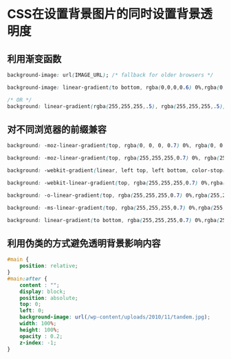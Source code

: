 # CSS在设置背景图片的同时设置背景透明度


## 利用渐变函数

```css
background-image: url(IMAGE_URL); /* fallback for older browsers */

background-image: linear-gradient(to bottom, rgba(0,0,0,0.6) 0%,rgba(0,0,0,0.6) 100%), url(IMAGE_URL);

/* OR */
background: linear-gradient(rgba(255,255,255,.5), rgba(255,255,255,.5)), url("https://i.imgur.com/xnh5x47.jpg");

```

## 对不同浏览器的前缀兼容

```css
background: -moz-linear-gradient(top, rgba(0, 0, 0, 0.7) 0%, rgba(0, 0, 0, 0.7) 100%), url(bg.png) repeat 0 0, url(https://cdn.sstatic.net/stackoverflow/img/apple-touch-icon.png) repeat 0 0;

background: -moz-linear-gradient(top, rgba(255,255,255,0.7) 0%, rgba(255,255,255,0.7) 100%), url(https://cdn.sstatic.net/stackoverflow/img/apple-touch-icon.png) repeat 0 0;

background: -webkit-gradient(linear, left top, left bottom, color-stop(0%,rgba(255,255,255,0.7)), color-stop(100%,rgba(255,255,255,0.7))), url(https://cdn.sstatic.net/stackoverflow/img/apple-touch-icon.png) repeat 0 0;

background: -webkit-linear-gradient(top, rgba(255,255,255,0.7) 0%,rgba(255,255,255,0.7) 100%), url(https://cdn.sstatic.net/stackoverflow/img/apple-touch-icon.png) repeat 0 0;

background: -o-linear-gradient(top, rgba(255,255,255,0.7) 0%,rgba(255,255,255,0.7) 100%), url(https://cdn.sstatic.net/stackoverflow/img/apple-touch-icon.png) repeat 0 0;

background: -ms-linear-gradient(top, rgba(255,255,255,0.7) 0%,rgba(255,255,255,0.7) 100%), url(https://cdn.sstatic.net/stackoverflow/img/apple-touch-icon.png) repeat 0 0;

background: linear-gradient(to bottom, rgba(255,255,255,0.7) 0%,rgba(255,255,255,0.7) 100%), url(https://cdn.sstatic.net/stackoverflow/img/apple-touch-icon.png) repeat 0 0;
```

## 利用伪类的方式避免透明背景影响内容

```css
#main {
    position: relative;
}
#main:after {
    content : "";
    display: block;
    position: absolute;
    top: 0;
    left: 0;
    background-image: url(/wp-content/uploads/2010/11/tandem.jpg); 
    width: 100%;
    height: 100%;
    opacity : 0.2;
    z-index: -1;
}
```

[1]: https://stackoverflow.com/questions/4183948/can-i-set-background-image-and-opacity-in-the-same-property "Can I set background image and opacity in the same property?"
[2]: https://stackoverflow.com/questions/4997493/set-opacity-of-background-image-without-affecting-child-elements "Set opacity of background image without affecting child elements"
